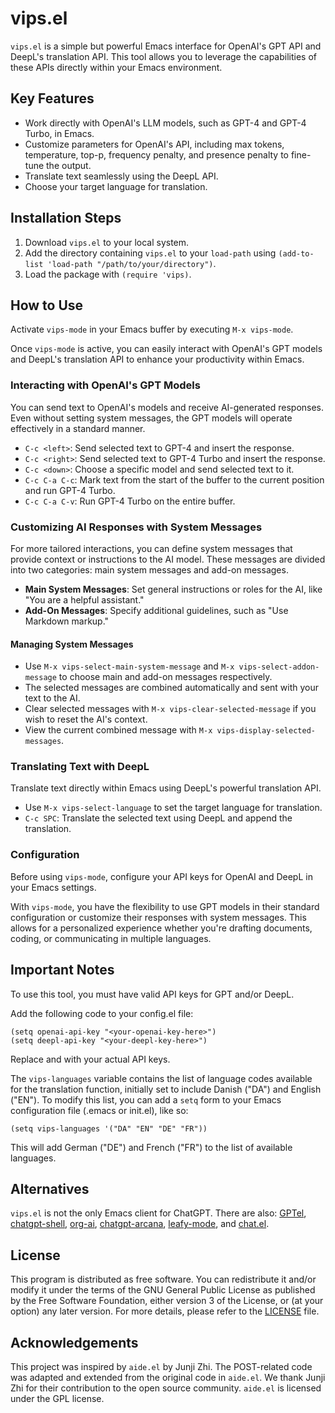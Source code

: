 # vips.el

`vips.el` is a simple but powerful Emacs interface for OpenAI's GPT API and DeepL's translation API. This tool allows you to leverage the capabilities of these APIs directly within your Emacs environment.

## Key Features

- Work directly with OpenAI's LLM models, such as GPT-4 and GPT-4 Turbo, in Emacs.
- Customize parameters for OpenAI's API, including max tokens, temperature, top-p, frequency penalty, and presence penalty to fine-tune the output.
- Translate text seamlessly using the DeepL API.
- Choose your target language for translation.

## Installation Steps

1. Download `vips.el` to your local system.
2. Add the directory containing `vips.el` to your `load-path` using `(add-to-list 'load-path "/path/to/your/directory")`.
3. Load the package with `(require 'vips)`.

## How to Use

Activate `vips-mode` in your Emacs buffer by executing `M-x vips-mode`.

Once `vips-mode` is active, you can easily interact with OpenAI's GPT models and DeepL's translation API to enhance your productivity within Emacs.

### Interacting with OpenAI's GPT Models

You can send text to OpenAI's models and receive AI-generated responses. Even without setting system messages, the GPT models will operate effectively in a standard manner.

- `C-c <left>`: Send selected text to GPT-4 and insert the response.
- `C-c <right>`: Send selected text to GPT-4 Turbo and insert the response.
- `C-c <down>`: Choose a specific model and send selected text to it.
- `C-c C-a C-c`: Mark text from the start of the buffer to the current position and run GPT-4 Turbo.
- `C-c C-a C-v`: Run GPT-4 Turbo on the entire buffer.

### Customizing AI Responses with System Messages

For more tailored interactions, you can define system messages that provide context or instructions to the AI model. These messages are divided into two categories: main system messages and add-on messages.

- **Main System Messages**: Set general instructions or roles for the AI, like "You are a helpful assistant."
- **Add-On Messages**: Specify additional guidelines, such as "Use Markdown markup."

#### Managing System Messages

- Use `M-x vips-select-main-system-message` and `M-x vips-select-addon-message` to choose main and add-on messages respectively.
- The selected messages are combined automatically and sent with your text to the AI.
- Clear selected messages with `M-x vips-clear-selected-message` if you wish to reset the AI's context.
- View the current combined message with `M-x vips-display-selected-messages`.

### Translating Text with DeepL

Translate text directly within Emacs using DeepL's powerful translation API.

- Use `M-x vips-select-language` to set the target language for translation.
- `C-c SPC`: Translate the selected text using DeepL and append the translation.

### Configuration

Before using `vips-mode`, configure your API keys for OpenAI and DeepL in your Emacs settings.

With `vips-mode`, you have the flexibility to use GPT models in their standard configuration or customize their responses with system messages. This allows for a personalized experience whether you're drafting documents, coding, or communicating in multiple languages.

## Important Notes

To use this tool, you must have valid API keys for GPT and/or DeepL.

Add the following code to your config.el file:

```emacs-lisp
(setq openai-api-key "<your-openai-key-here>")
(setq deepl-api-key "<your-deepl-key-here>")
```

Replace <your-openai-key-here> and <your-deepl-key-here> with your actual API keys.

The `vips-languages` variable contains the list of language codes available for the translation function, initially set to include Danish ("DA") and English ("EN"). To modify this list, you can add a `setq` form to your Emacs configuration file (.emacs or init.el), like so:

```emacs-lisp
(setq vips-languages '("DA" "EN" "DE" "FR"))
```

This will add German ("DE") and French ("FR") to the list of available languages.

## Alternatives

`vips.el` is not the only Emacs client for ChatGPT. There are also: [GPTel](https://github.com/karthink/gptel), [chatgpt-shell](https://github.com/xenodium/chatgpt-shell), [org-ai](https://github.com/rksm/org-ai), [chatgpt-arcana](https://github.com/CarlQLange/chatgpt-arcana.el), [leafy-mode](https://github.com/MichaelBurge/leafy-mode), and [chat.el](https://github.com/iwahbe/chat.el).

## License

This program is distributed as free software. You can redistribute it and/or modify it under the terms of the GNU General Public License as published by the Free Software Foundation, either version 3 of the License, or (at your option) any later version. For more details, please refer to the [LICENSE](LICENSE) file.

## Acknowledgements

This project was inspired by `aide.el` by Junji Zhi. The POST-related code was adapted and extended from the original code in `aide.el`. We thank Junji Zhi for their contribution to the open source community. `aide.el` is licensed under the GPL license.

